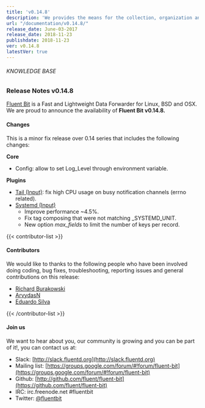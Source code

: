 ```yaml
---
title: 'v0.14.8'
description: 'We provides the means for the collection, organization and computerized retrieval of knowledgeand Lightweight Data Forwarder for Linux, BSD and OSX. We are proud to announce the availability of Fluent Bit v0.14.8.'
url: "/documentation/v0.14.8/"
release_date: June-03-2017
release_date: 2018-11-23
publishdate: 2018-11-23
ver: v0.14.8
latestVer: true
---
```


###### KNOWLEDGE BASE

### Release Notes v0.14.8

[Fluent Bit](https://fluentbit.io/) is a Fast and Lightweight Data Forwarder for Linux, BSD and OSX. We are proud to announce the availability of **Fluent Bit v0.14.8.**

#### Changes

This is a minor fix release over 0.14 series that includes the following changes:

**Core**

* Config: allow to set Log_Level through environment variable.


**Plugins**

* [Tail (Input)](https://docs.fluentbit.io/manual/input/tail): fix high CPU usage on busy notification channels (errno related).
* [Systemd (Input)](https://docs.fluentbit.io/manual/input/systemd)
  * Improve performance ~4.5%.
  * Fix tag composing that were not matching _SYSTEMD_UNIT.
  * New option _max_fields_ to limit the number of keys per record.



{{< contributor-list >}}

#### Contributors

We would like to thanks to the following people who have been involved doing coding, bug fixes, troubleshooting, reporting issues and general contributions on this release:

* [Richard Burakowski](https://github.com/richardburakowski)
* [ArvydasN](https://github.com/nauckunas)
* [Eduardo Silva](https://github.com/edsiper)

{{< /contributor-list >}}

#### Join us

We want to hear about you, our community is growing and you can be part of it!, you can contact us at:

* Slack: [http://slack.fluentd.org](http://slack.fluentd.org)
* Mailing list: [https://groups.google.com/forum/#!forum/fluent-bit](https://groups.google.com/forum/#!forum/fluent-bit)
* Github: [http://github.com/fluent/fluent-bit](https://github.com/fluent/fluent-bit)
* IRC: irc.freenode.net #fluentbit
* Twitter: [@fluentbit](https://twitter.com/fluentbit)